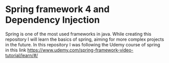 # Spring framework 4 and Dependency Injection 

Spring is one of the most used frameworks in java. While creating this repository I will learn the basics of spring, aiming for more complex projects in the future. In this repository I was following the Udemy course of spring in this link https://www.udemy.com/spring-framework-video-tutorial/learn/#/